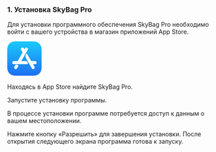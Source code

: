 ### 1. Установка SkyBag Pro

Для установки программного обеспечения SkyBag Pro необходимо войти с вашего устройства в магазин приложений App Store.

![](../../../images/iconStore.png)

Находясь в App Store найдите SkyBag Pro.

Запустите установку программы.

В процессе установки программе потребуется доступ к данным о вашем местоположении.

Нажмите кнопку «Разрешить» для завершения установки. После открытия следующего экрана программа готова к запуску.

